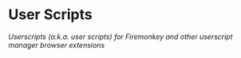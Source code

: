 # User Scripts

_Userscripts (a.k.a. user scripts) for Firemonkey and other userscript manager browser extensions_
